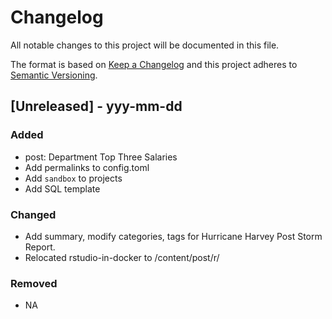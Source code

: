 # Changelog
All notable changes to this project will be documented in this file.

The format is based on [Keep a Changelog](http://keepachangelog.com/en/1.0.0/)
and this project adheres to [Semantic Versioning](http://semver.org/spec/v2.0.0.html).

## [Unreleased] - yyy-mm-dd

### Added
  - post: Department Top Three Salaries
  - Add permalinks to config.toml
  - Add `sandbox` to projects
  - Add SQL template

### Changed
  - Add summary, modify categories, tags for Hurricane Harvey Post Storm Report.
  - Relocated rstudio-in-docker to /content/post/r/

### Removed
- NA
